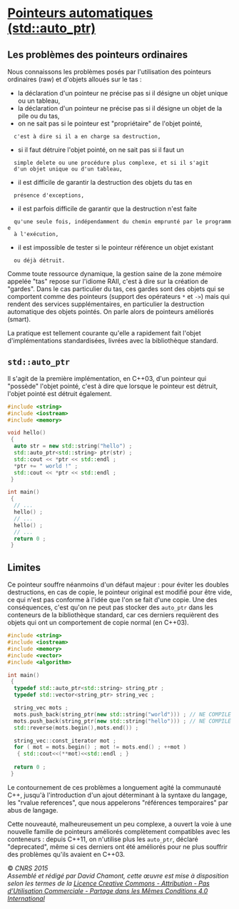 # [Pointeurs automatiques (std::auto\_ptr)](TheorieBonnesPratiquesBiblio.md)

## Les problèmes des pointeurs ordinaires

Nous connaissons les problèmes posés par l'utilisation des pointeurs ordinaires (raw) et d'objets alloués sur le tas :

  - la déclaration d'un pointeur ne précise pas si il désigne un objet unique ou un tableau,
  - la déclaration d'un pointeur ne précise pas si il désigne un objet de la pile ou du tas,
  - on ne sait pas si le pointeur est "propriétaire" de l'objet pointé,

`  c'est à dire si il a en charge sa destruction,`

  - si il faut détruire l'objet pointé, on ne sait pas si il faut un

`  simple delete ou une procédure plus complexe, et si il s'agit`  
`  d'un objet unique ou d'un tableau,`

  - il est difficile de garantir la destruction des objets du tas en

`  présence d'exceptions,`

  - il est parfois difficile de garantir que la destruction n'est faite

`  qu'une seule fois, indépendamment du chemin emprunté par le programme`  
`  à l'exécution,`

  - il est impossible de tester si le pointeur référence un objet existant

`  ou déjà détruit.`

Comme toute ressource dynamique, la gestion saine de la zone mémoire appelée "tas" repose sur l'idiome RAII, c'est à dire sur la création de "gardes". Dans le cas particulier du tas, ces gardes sont des objets qui se comportent comme des pointeurs (support des opérateurs `*` et `->`) mais qui rendent des services supplémentaires, en particulier la destruction automatique des objets pointés. On parle alors de pointeurs améliorés (smart).

La pratique est tellement courante qu'elle a rapidement fait l'objet d'implémentations standardisées, livrées avec la bibliothèque standard.

## `std::auto_ptr`

Il s'agit de la première implémentation, en C++03, d'un pointeur qui "possède" l'objet pointé, c'est à dire que lorsque le pointeur est détruit, l'objet pointé est détruit également.

``` cpp
#include <string>
#include <iostream>
#include <memory>

void hello()
 {
  auto str = new std::string("hello") ;
  std::auto_ptr<std::string> ptr(str) ;
  std::cout << *ptr << std::endl ;
  *ptr += " world !" ;
  std::cout << *ptr << std::endl ;
 }

int main()
 {
  // ...
  hello() ;
  // ...
  hello() ;
  // ...
  return 0 ;
 }
```

## Limites

Ce pointeur souffre néanmoins d'un défaut majeur : pour éviter les doubles destructions, en cas de copie, le pointeur original est modifié pour être vide, ce qui n'est pas conforme à l'idée que l'on se fait d'une copie. Une des conséquences, c'est qu'on ne peut pas stocker des `auto_ptr` dans les conteneurs de la bibliothèque standard, car ces derniers requièrent des objets qui ont un comportement de copie normal (en C++03).

``` cpp
#include <string>
#include <iostream>
#include <memory>
#include <vector>
#include <algorithm>

int main()
 {
  typedef std::auto_ptr<std::string> string_ptr ;
  typedef std::vector<string_ptr> string_vec ;

  string_vec mots ;
  mots.push_back(string_ptr(new std::string("world"))) ; // NE COMPILE PAS EN C++03 !
  mots.push_back(string_ptr(new std::string("hello"))) ; // NE COMPILE PAS EN C++03 !
  std::reverse(mots.begin(),mots.end()) ;

  string_vec::const_iterator mot ;
  for ( mot = mots.begin() ; mot != mots.end() ; ++mot )
   { std::cout<<(**mot)<<std::endl ; }
   
  return 0 ;
 }
```

Le contournement de ces problèmes a longuement agité la communauté C++, jusqu'à l'introduction d'un ajout déterminant à la syntaxe du langage, les "rvalue references", que nous appelerons "références temporaires" par abus de langage.

Cette nouveauté, malheureusement un peu complexe, a ouvert la voie à une nouvelle famille de pointeurs améliorés complètement compatibles avec les conteneurs : depuis C++11, on n'utilise plus les `auto_ptr`, déclaré "deprecated", même si ces derniers ont été améliorés pour ne plus souffrir des problèmes qu'ils avaient en C++03.

  
  
© *CNRS 2015*  
*Assemblé et rédigé par David Chamont, cette œuvre est mise à disposition selon les termes de la [Licence Creative Commons - Attribution - Pas d’Utilisation Commerciale - Partage dans les Mêmes Conditions 4.0 International](http://creativecommons.org/licenses/by-nc-sa/4.0/)*
